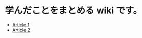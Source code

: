 # 学んだことをまとめる wiki です。
- [Article 1](/angular-wiki/blog/article_1.md)
- [Article 2](/angular-wiki/blog/article_2.md)

